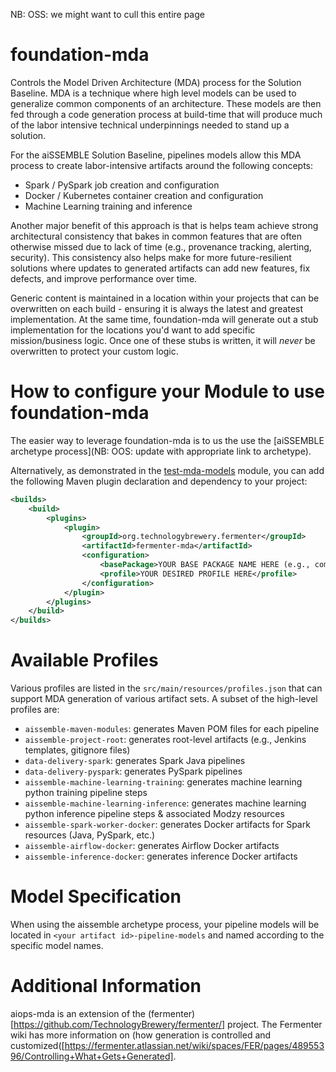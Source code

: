 NB: OSS: we might want to cull this entire page

# foundation-mda
Controls the Model Driven Architecture (MDA) process for the Solution Baseline.  MDA is a technique where high level models can be used to generalize common components of an architecture.  These models are then fed through a code generation process at build-time that will produce much of the labor intensive technical underpinnings needed to stand up a solution.

For the aiSSEMBLE Solution Baseline, pipelines models allow this MDA process to create labor-intensive artifacts around the following concepts:
* Spark / PySpark job creation and configuration
* Docker / Kubernetes container creation and configuration
* Machine Learning training and inference

Another major benefit of this approach is that is helps team achieve strong architectural consistency that bakes in common features that are often otherwise missed due to lack of time (e.g., provenance tracking, alerting, security).  This consistency also helps make for more future-resilient solutions where updates to generated artifacts can add new features, fix defects, and improve performance over time.  

Generic content is maintained in a location within your projects that can be overwritten on each build - ensuring it is always the latest and greatest implementation.  At the same time, foundation-mda will generate out a stub implementation for the locations you'd want to add specific mission/business logic.  Once one of these stubs is written, it will  _never_  be overwritten to protect your custom logic.

# How to configure your Module to use foundation-mda
The easier way to leverage foundation-mda is to us the use the [aiSSEMBLE archetype process](NB: OOS: update with appropriate link to archetype).

Alternatively, as demonstrated in the [test-mda-models](https://github.com/boozallen/aissemble/blob/dev/test/test-mda-models/test-data-delivery-spark-model/pom.xml) module, you can add the following Maven plugin declaration and dependency to your project:

```xml
<builds>
	<build>
		<plugins>
			<plugin>
				<groupId>org.technologybrewery.fermenter</groupId>
				<artifactId>fermenter-mda</artifactId>
				<configuration>
					<basePackage>YOUR BASE PACKAGE NAME HERE (e.g., com.boozallen.aiops.example)</basePackage>
					<profile>YOUR DESIRED PROFILE HERE</profile>
				</configuration>
			</plugin>
		</plugins>
	</build>
</builds>
```

# Available Profiles
Various profiles are listed in the `src/main/resources/profiles.json` that can support MDA generation of various artifact sets. A subset of the high-level profiles are:
* `aissemble-maven-modules`: generates Maven POM files for each pipeline
* `aissemble-project-root`: generates root-level artifacts (e.g., Jenkins templates, gitignore files)
* `data-delivery-spark`: generates Spark Java pipelines
* `data-delivery-pyspark`: generates PySpark pipelines
* `aissemble-machine-learning-training`: generates machine learning python training pipeline steps
* `aissemble-machine-learning-inference`: generates machine learning python inference pipeline steps & associated Modzy resources
* `aissemble-spark-worker-docker`: generates Docker artifacts for Spark resources (Java, PySpark, etc.)
* `aissemble-airflow-docker`: generates Airflow Docker artifacts
* `aissemble-inference-docker`: generates inference Docker artifacts

# Model Specification
When using the aissemble archetype process, your pipeline models will be located in `<your artifact id>-pipeline-models` 
and named according to the specific model names.

# Additional Information
aiops-mda is an extension of the (fermenter)[https://github.com/TechnologyBrewery/fermenter/] project.  The Fermenter wiki has more information on (how generation is controlled and customized([https://fermenter.atlassian.net/wiki/spaces/FER/pages/48955396/Controlling+What+Gets+Generated].